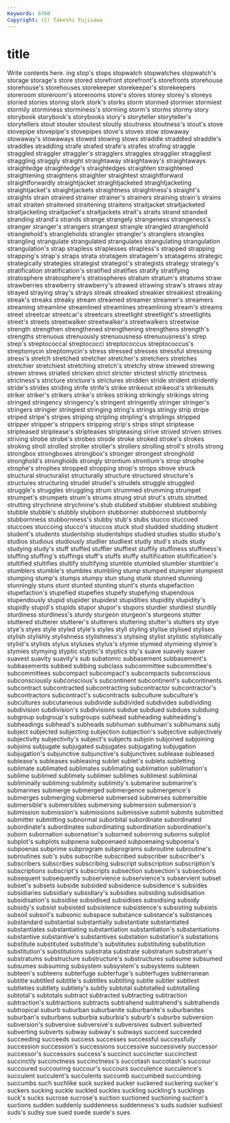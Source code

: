 ```yaml
---
Keywords: 6760 
Copyright: (C) Takeshi Fujisawa
---
```


# title

Write contents here.
ing stop's stops stopwatch stopwatches stopwatch's storage
storage's store stored storefront storefront's storefronts storehouse storehouse's storehouses storekeeper
storekeeper's storekeepers storeroom storeroom's storerooms store's stores storey storey's storeys
storied stories storing stork stork's storks storm stormed stormier stormiest
stormily storminess storminess's storming storm's storms stormy story storybook storybook's
storybooks story's storyteller storyteller's storytellers stout stouter stoutest stoutly stoutness
stoutness's stout's stove stovepipe stovepipe's stovepipes stove's stoves stow stowaway
stowaway's stowaways stowed stowing stows straddle straddled straddle's straddles straddling
strafe strafed strafe's strafes strafing straggle straggled straggler straggler's stragglers
straggles stragglier straggliest straggling straggly straight straightaway straightaway's straightaways straightedge
straightedge's straightedges straighten straightened straightening straightens straighter straightest straightforward straightforwardly
straightjacket straightjacketed straightjacketing straightjacket's straightjackets straightness straightness's straight's straights strain
strained strainer strainer's strainers straining strain's strains strait straiten straitened
straitening straitens straitjacket straitjacketed straitjacketing straitjacket's straitjackets strait's straits strand
stranded stranding strand's strands strange strangely strangeness strangeness's stranger stranger's
strangers strangest strangle strangled stranglehold stranglehold's strangleholds strangler strangler's stranglers
strangles strangling strangulate strangulated strangulates strangulating strangulation strangulation's strap strapless
straplesses strapless's strapped strapping strapping's strap's straps strata stratagem stratagem's
stratagems strategic strategically strategies strategist strategist's strategists strategy strategy's stratification
stratification's stratified stratifies stratify stratifying stratosphere stratosphere's stratospheres stratum stratum's
stratums straw strawberries strawberry strawberry's strawed strawing straw's straws stray
strayed straying stray's strays streak streaked streakier streakiest streaking streak's
streaks streaky stream streamed streamer streamer's streamers streaming streamline streamlined
streamlines streamlining stream's streams street streetcar streetcar's streetcars streetlight streetlight's
streetlights street's streets streetwalker streetwalker's streetwalkers streetwise strength strengthen strengthened
strengthening strengthens strength's strengths strenuous strenuously strenuousness strenuousness's strep strep's
streptococcal streptococci streptococcus streptococcus's streptomycin streptomycin's stress stressed stresses stressful
stressing stress's stretch stretched stretcher stretcher's stretchers stretches stretchier stretchiest
stretching stretch's stretchy strew strewed strewing strewn strews striated stricken
strict stricter strictest strictly strictness strictness's stricture stricture's strictures stridden
stride strident stridently stride's strides striding strife strife's strike strikeout
strikeout's strikeouts striker striker's strikers strike's strikes striking strikingly strikings
string stringed stringency stringency's stringent stringently stringer stringer's stringers stringier
stringiest stringing string's strings stringy strip stripe striped stripe's stripes
striping stripling stripling's striplings stripped stripper stripper's strippers stripping strip's
strips stript striptease stripteased striptease's stripteases stripteasing strive strived striven
strives striving strobe strobe's strobes strode stroke stroked stroke's strokes
stroking stroll strolled stroller stroller's strollers strolling stroll's strolls strong
strongbox strongboxes strongbox's stronger strongest stronghold stronghold's strongholds strongly strontium
strontium's strop strophe strophe's strophes stropped stropping strop's strops strove
struck structural structuralist structurally structure structured structure's structures structuring strudel
strudel's strudels struggle struggled struggle's struggles struggling strum strummed strumming
strumpet strumpet's strumpets strum's strums strung strut strut's struts strutted
strutting strychnine strychnine's stub stubbed stubbier stubbiest stubbing stubble stubble's
stubbly stubborn stubborner stubbornest stubbornly stubbornness stubbornness's stubby stub's stubs
stucco stuccoed stuccoes stuccoing stucco's stuccos stuck stud studded studding
student student's students studentship studentships studied studies studio studio's studios
studious studiously studlier studliest studly stud's studs study studying study's
stuff stuffed stuffier stuffiest stuffily stuffiness stuffiness's stuffing stuffing's stuffings
stuff's stuffs stuffy stultification stultification's stultified stultifies stultify stultifying stumble
stumbled stumbler stumbler's stumblers stumble's stumbles stumbling stump stumped stumpier
stumpiest stumping stump's stumps stumpy stun stung stunk stunned stunning
stunningly stuns stunt stunted stunting stunt's stunts stupefaction stupefaction's stupefied
stupefies stupefy stupefying stupendous stupendously stupid stupider stupidest stupidities stupidity
stupidity's stupidly stupid's stupids stupor stupor's stupors sturdier sturdiest sturdily
sturdiness sturdiness's sturdy sturgeon sturgeon's sturgeons stutter stuttered stutterer stutterer's
stutterers stuttering stutter's stutters sty stye stye's styes style styled
style's styles styli styling stylise stylised stylises stylish stylishly stylishness
stylishness's stylising stylist stylistic stylistically stylist's stylists stylus styluses stylus's
stymie stymied stymieing stymie's stymies stymying styptic styptic's styptics sty's
suave suavely suaver suavest suavity suavity's sub subatomic subbasement subbasement's
subbasements subbed subbing subclass subcommittee subcommittee's subcommittees subcompact subcompact's subcompacts
subconscious subconsciously subconscious's subcontinent subcontinent's subcontinents subcontract subcontracted subcontracting subcontractor
subcontractor's subcontractors subcontract's subcontracts subculture subculture's subcultures subcutaneous subdivide subdivided
subdivides subdividing subdivision subdivision's subdivisions subdue subdued subdues subduing subgroup
subgroup's subgroups subhead subheading subheading's subheadings subhead's subheads subhuman subhuman's
subhumans subj subject subjected subjecting subjection subjection's subjective subjectively subjectivity
subjectivity's subject's subjects subjoin subjoined subjoining subjoins subjugate subjugated subjugates
subjugating subjugation subjugation's subjunctive subjunctive's subjunctives sublease subleased sublease's subleases
subleasing sublet sublet's sublets subletting sublimate sublimated sublimates sublimating sublimation
sublimation's sublime sublimed sublimely sublimer sublimes sublimest subliminal subliminally subliming
sublimity sublimity's submarine submarine's submarines submerge submerged submergence submergence's submerges
submerging submerse submersed submerses submersible submersible's submersibles submersing submersion submersion's
submission submission's submissions submissive submit submits submitted submitter submitting subnormal
suborbital subordinate subordinated subordinate's subordinates subordinating subordination subordination's suborn subornation
subornation's suborned suborning suborns subplot subplot's subplots subpoena subpoenaed subpoenaing
subpoena's subpoenas subprime subprogram subprograms subroutine subroutine's subroutines sub's subs
subscribe subscribed subscriber subscriber's subscribers subscribes subscribing subscript subscription subscription's
subscriptions subscript's subscripts subsection subsection's subsections subsequent subsequently subservience subservience's
subservient subset subset's subsets subside subsided subsidence subsidence's subsides subsidiaries
subsidiary subsidiary's subsidies subsiding subsidisation subsidisation's subsidise subsidised subsidises subsidising
subsidy subsidy's subsist subsisted subsistence subsistence's subsisting subsists subsoil subsoil's
subsonic subspace substance substance's substances substandard substantial substantially substantiate substantiated
substantiates substantiating substantiation substantiation's substantiations substantive substantive's substantives substation substation's
substations substitute substituted substitute's substitutes substituting substitution substitution's substitutions substrata
substrate substratum substratum's substratums substructure substructure's substructures subsume subsumed subsumes
subsuming subsystem subsystem's subsystems subteen subteen's subteens subterfuge subterfuge's subterfuges
subterranean subtitle subtitled subtitle's subtitles subtitling subtle subtler subtlest subtleties
subtlety subtlety's subtly subtotal subtotalled subtotalling subtotal's subtotals subtract subtracted
subtracting subtraction subtraction's subtractions subtracts subtrahend subtrahend's subtrahends subtropical suburb
suburban suburbanite suburbanite's suburbanites suburban's suburbans suburbia suburbia's suburb's suburbs
subversion subversion's subversive subversive's subversives subvert subverted subverting subverts subway
subway's subways succeed succeeded succeeding succeeds success successes successful successfully
succession succession's successions successive successively successor successor's successors success's succinct
succincter succinctest succinctly succinctness succinctness's succotash succotash's succour succoured succouring
succour's succours succulence succulence's succulent succulent's succulents succumb succumbed succumbing
succumbs such suchlike suck sucked sucker suckered suckering sucker's suckers
sucking suckle suckled suckles suckling suckling's sucklings suck's sucks sucrose
sucrose's suction suctioned suctioning suction's suctions sudden suddenly suddenness suddenness's
suds sudsier sudsiest suds's sudsy sue sued suede suede's sues

